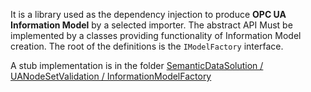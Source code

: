 It is a library used as the dependency injection to produce **OPC UA Information Model** by a selected importer. The abstract API Must be implemented by a classes providing functionality of Information Model creation.
The root of the definitions is the ```IModelFactory``` interface.

A stub implementation is in the folder [ SemanticDataSolution / UANodeSetValidation / InformationModelFactory]([https://github.com/mpostol/OPC-UA-OOI/tree/master/SemanticDataSolution/UANodeSetValidation/InformationModelFactory)
